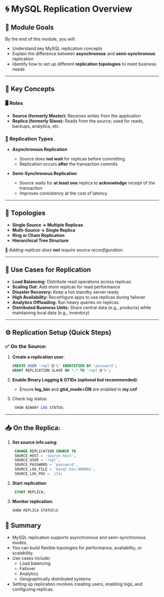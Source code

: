 # 🌀 MySQL Replication Overview

## 🎯 Module Goals
By the end of this module, you will:
- Understand key MySQL replication concepts
- Explain the difference between **asynchronous** and **semi-synchronous** replication
- Identify how to set up different **replication topologies** to meet business needs

---

## 🔑 Key Concepts

### 🖥️ Roles
- **Source (formerly Master):** Receives writes from the application
- **Replica (formerly Slave):** Reads from the source; used for reads, backups, analytics, etc.

### 🔁 Replication Types
- **Asynchronous Replication**
  - Source does **not wait** for replicas before committing
  - Replication occurs **after** the transaction commits

- **Semi-Synchronous Replication**
  - Source waits for **at least one** replica to **acknowledge** receipt of the transaction
  - Improves consistency at the cost of latency

---

## 🧱 Topologies

- **Single Source → Multiple Replicas**
- **Multi-Source → Single Replica**
- **Ring or Chain Replication**
- **Hierarchical Tree Structure**

📌 *Adding replicas does **not** require source reconfiguration.*

---

## 💼 Use Cases for Replication

- **Load Balancing:** Distribute read operations across replicas
- **Scaling Out:** Add more replicas for read performance
- **Disaster Recovery:** Keep a hot standby server ready
- **High Availability:** Reconfigure apps to use replicas during failover
- **Analytics Offloading:** Run heavy queries on replicas
- **Distributed Business Units:** Share central data (e.g., products) while maintaining local data (e.g., inventory)

---

## ⚙️ Replication Setup (Quick Steps)

### ✅ On the **Source**:
1. **Create a replication user**:
   ```sql
   CREATE USER 'repl'@'%' IDENTIFIED BY 'password';
   GRANT REPLICATION SLAVE ON *.* TO 'repl'@'%';
    ```
2. **Enable Binary Logging & GTIDs (optional but recommended)**:
   - Ensure **log_bin** and **gtid_mode=ON** are enabled in **my.cnf**

3. Check log status:
   ```sql
    SHOW BINARY LOG STATUS;
    ```

---

## 📥 On the Replica:
1. **Set source info using**:
   ```sql
    CHANGE REPLICATION SOURCE TO
    SOURCE_HOST = 'source_host',
    SOURCE_USER = 'repl',
    SOURCE_PASSWORD = 'password',
    SOURCE_LOG_FILE = 'mysql-bin.000001',
    SOURCE_LOG_POS =  154;
    ```

2. **Start replication**:
   ```sql
    START REPLICA;
    ```
   
3. **Monitor replication**:
    ```sql
    SHOW REPLICA STATUS\G
    ```

## 🧠 Summary
- MySQL replication supports asynchronous and semi-synchronous modes.
- You can build flexible topologies for performance, availability, or scalability.
- Use cases include:
  - Load balancing
  - Failover
  - Analytics
  - Geographically distributed systems
- Setting up replication involves creating users, enabling logs, and configuring replicas.
